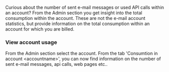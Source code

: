 Curious about the number of sent e-mail messages or used API calls
within an account? From the Admin section you get insight into the total
consumption within the account. These are not the e-mail account
statistics, but provide information on the total consumption within an
account for which you are billed.

### View account usage

From the Admin section select the account. From the tab 'Consumtion in
account \<accountname\>', you can now find information on the number of
sent e-mail messages, api calls, web pages etc..
